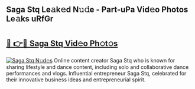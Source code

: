## Saga Stq Le𝚊k𝚎d N𝚞𝚍e - Part-uPa Vid𝚎o Photos Le𝚊ks uRfGr

# <h2><a href="http://fbfex1.evod.top/?m=Saga+Stq">🔗 👉🔴 Saga Stq Vid𝚎o Ph𝚘t𝚘s</a></h2>

[![Saga Stq N𝚞d𝚎s](https://i.imgur.com/8V9OHl7.gif)](http://fbfex1.evod.top/?m=Saga+Stq)
Online content creator Saga Stq who is known for sharing lifestyle and dance content, including solo and collaborative dance performances and vlogs. Influential entrepreneur Saga Stq, celebrated for their innovative business ideas and entrepreneurial spirit. 
